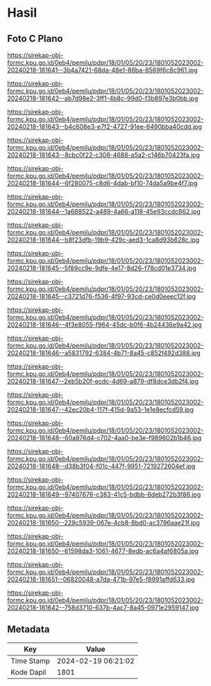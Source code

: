 # Hasil

## Foto C Plano

https://sirekap-obj-formc.kpu.go.id/0eb4/pemilu/pdpr/18/01/05/20/23/1801052023002-20240218-181641--3b4a7421-68da-48e1-86ba-8569f6c8c961.jpg

https://sirekap-obj-formc.kpu.go.id/0eb4/pemilu/pdpr/18/01/05/20/23/1801052023002-20240218-181642--ab7d98e2-3ff1-4b8c-99d0-f3b897e3b0bb.jpg

https://sirekap-obj-formc.kpu.go.id/0eb4/pemilu/pdpr/18/01/05/20/23/1801052023002-20240218-181643--b4c608e3-e7f2-4727-91ee-6490bba40cdd.jpg

https://sirekap-obj-formc.kpu.go.id/0eb4/pemilu/pdpr/18/01/05/20/23/1801052023002-20240218-181643--8cbc0f22-c308-4688-a5a2-c146b70423fa.jpg

https://sirekap-obj-formc.kpu.go.id/0eb4/pemilu/pdpr/18/01/05/20/23/1801052023002-20240218-181644--6f280075-c8d6-4dab-bf10-74da5a9be4f7.jpg

https://sirekap-obj-formc.kpu.go.id/0eb4/pemilu/pdpr/18/01/05/20/23/1801052023002-20240218-181644--1a688522-a489-4a66-a118-45e93ccdc862.jpg

https://sirekap-obj-formc.kpu.go.id/0eb4/pemilu/pdpr/18/01/05/20/23/1801052023002-20240218-181644--b8f23dfb-19b9-429c-aed3-1ca8d93b628c.jpg

https://sirekap-obj-formc.kpu.go.id/0eb4/pemilu/pdpr/18/01/05/20/23/1801052023002-20240218-181645--5f89cc9e-9dfe-4e17-8d26-f78cd01e3734.jpg

https://sirekap-obj-formc.kpu.go.id/0eb4/pemilu/pdpr/18/01/05/20/23/1801052023002-20240218-181645--c3721d76-f536-4f97-93cd-ce0d0eeec12f.jpg

https://sirekap-obj-formc.kpu.go.id/0eb4/pemilu/pdpr/18/01/05/20/23/1801052023002-20240218-181646--4f3e8055-f964-45dc-b0f6-4b24436e9a42.jpg

https://sirekap-obj-formc.kpu.go.id/0eb4/pemilu/pdpr/18/01/05/20/23/1801052023002-20240218-181646--a5831792-6384-4b71-8a45-c852f492d388.jpg

https://sirekap-obj-formc.kpu.go.id/0eb4/pemilu/pdpr/18/01/05/20/23/1801052023002-20240218-181647--2eb5b20f-ecdc-4d69-a879-df8dce3db2f4.jpg

https://sirekap-obj-formc.kpu.go.id/0eb4/pemilu/pdpr/18/01/05/20/23/1801052023002-20240218-181647--42ec20b4-117f-415d-9a53-1e1e8ecfcd59.jpg

https://sirekap-obj-formc.kpu.go.id/0eb4/pemilu/pdpr/18/01/05/20/23/1801052023002-20240218-181648--60a976d4-c702-4aa0-be3e-f989602b1b46.jpg

https://sirekap-obj-formc.kpu.go.id/0eb4/pemilu/pdpr/18/01/05/20/23/1801052023002-20240218-181648--d38b3f04-f01c-447f-9951-7219272604ef.jpg

https://sirekap-obj-formc.kpu.go.id/0eb4/pemilu/pdpr/18/01/05/20/23/1801052023002-20240218-181649--97407676-c383-41c5-bdbb-6deb272b3f86.jpg

https://sirekap-obj-formc.kpu.go.id/0eb4/pemilu/pdpr/18/01/05/20/23/1801052023002-20240218-181650--229c5939-067e-4cb8-8bd0-ac3796aae21f.jpg

https://sirekap-obj-formc.kpu.go.id/0eb4/pemilu/pdpr/18/01/05/20/23/1801052023002-20240218-181650--61598da3-1061-4677-8edb-ac6a4af6805a.jpg

https://sirekap-obj-formc.kpu.go.id/0eb4/pemilu/pdpr/18/01/05/20/23/1801052023002-20240218-181651--06820048-a7da-471b-97e5-f8991affd633.jpg

https://sirekap-obj-formc.kpu.go.id/0eb4/pemilu/pdpr/18/01/05/20/23/1801052023002-20240218-181642--758d3710-637b-4ac7-8a45-0971e2959147.jpg


## Metadata

| Key        | Value               |
| ---------- | ------------------- |
| Time Stamp | 2024-02-19 06:21:02 |
| Kode Dapil | 1801                |



